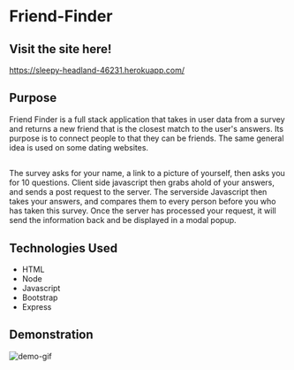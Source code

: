 # Friend-Finder

## Visit the site here!

https://sleepy-headland-46231.herokuapp.com/

## Purpose

Friend Finder is a full stack application that takes in user data from a survey and returns a new friend that is the closest match to the user's answers. Its purpose is to connect people to that they can be friends. The same general idea is used on some dating websites.  


## 

The survey asks for your name, a link to a picture of yourself, then asks you for 10 questions. Client side javascript then grabs ahold of your answers, and sends a post request to the server. The serverside Javascript then takes your answers, and compares them to every person before you who has taken this survey. Once the server has processed your request, it will send the information back and be displayed in a modal popup. 

## Technologies Used

* HTML
* Node
* Javascript
* Bootstrap
* Express


## Demonstration

![demo-gif](/Friends-in-action.gif)